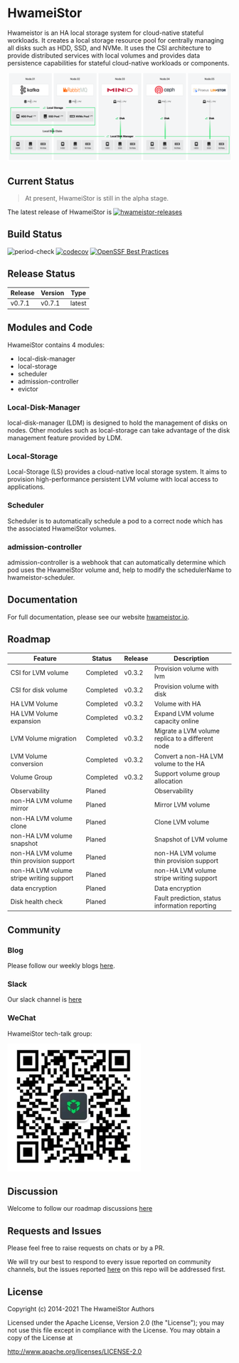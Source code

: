 # HwameiStor

Hwameistor is an HA local storage system for cloud-native stateful workloads. It creates a local storage resource pool for centrally managing all disks such as HDD, SSD, and NVMe. It uses the CSI architecture to provide distributed services with local volumes and provides data persistence capabilities for stateful cloud-native workloads or components.

![System architecture](architecture.png)

## Current Status
>At present, HwameiStor is still in the alpha stage.

The latest release of HwameiStor is [![hwameistor-releases](https://img.shields.io/github/v/release/hwameistor/hwameistor.svg?include_prereleases)](https://github.com/hwameistor/hwameistor/releases)

## Build Status
![period-check](https://github.com/hwameistor/hwameistor/actions/workflows/period-check.yml/badge.svg) [![codecov](https://codecov.io/gh/hwameistor/hwameistor/branch/main/graph/badge.svg?token=AWRUI46FEX)](https://codecov.io/gh/hwameistor/hwameistor) [![OpenSSF Best Practices](https://bestpractices.coreinfrastructure.org/projects/5685/badge)](https://bestpractices.coreinfrastructure.org/projects/5685)

## Release Status
| Release  | Version | Type   |
|----------|---------|--------|
| v0.7.1   | v0.7.1  | latest |

## Modules and Code

HwameiStor contains 4 modules:
* local-disk-manager
* local-storage
* scheduler
* admission-controller
* evictor


### Local-Disk-Manager
local-disk-manager (LDM) is designed to hold the management of disks on nodes.
Other modules such as local-storage can take advantage of the disk management feature provided by LDM.

### Local-Storage
Local-Storage (LS) provides a cloud-native local storage system. It aims to provision high-performance persistent LVM volume with local access to applications.

### Scheduler
Scheduler is to automatically schedule a pod to a correct node which has the associated HwameiStor volumes.

### admission-controller
admission-controller is a webhook that can automatically determine which pod uses the HwameiStor volume and, help to modify the schedulerName to hwameistor-scheduler.

## Documentation

For full documentation, please see our website [hwameistor.io](https://hwameistor.io/docs/intro).

## Roadmap
| Feature                                  	| Status    	| Release 	|  Description                                     	|
|------------------------------------------	|-----------	|---------	|--------------------------------------------------	|
| CSI for LVM volume                       	| Completed 	| v0.3.2  	| Provision volume with lvm                        	|
| CSI for disk volume                      	| Completed 	| v0.3.2  	| Provision volume with disk                       	|
| HA LVM Volume                            	| Completed 	| v0.3.2  	| Volume with HA                                   	|
| HA LVM Volume expansion                  	| Completed 	| v0.3.2  	| Expand LVM volume capacity online                	|
| LVM Volume migration                     	| Completed 	| v0.3.2  	| Migrate a LVM volume replica to a different node 	|
| LVM Volume conversion                    	| Completed 	| v0.3.2  	| Convert a non-HA LVM volume to the HA            	|
| Volume Group                             	| Completed 	| v0.3.2  	| Support volume group allocation                  	|
| Observability                            	| Planed    	|         	| Observability                                    	|
| non-HA LVM volume mirror                 	| Planed    	|         	| Mirror LVM volume                                	|
| non-HA LVM volume clone                  	| Planed    	|         	| Clone LVM volume                                 	|
| non-HA LVM volume snapshot               	| Planed    	|         	| Snapshot of LVM volume                           	|
| non-HA LVM volume thin provision support 	| Planed    	|         	| non-HA LVM volume thin provision support         	|
| non-HA LVM volume stripe writing support 	| Planed    	|         	| non-HA LVM volume stripe writing support         	|
| data encryption                          	| Planed    	|         	| Data encryption                                  	|
| Disk health check                        	| Planed    	|         	| Fault prediction, status information reporting   	|


## Community

### Blog

Please follow our weekly blogs [here](https://hwameistor.io/blog).

### Slack

Our slack channel is [here](https://join.slack.com/t/hwameistor/shared_invite/zt-1dkabcq2c-KIRBJDBc_GgZZfeLrooK6g)

### WeChat
HwameiStor tech-talk group:

![QR code for Wechat](wechat.png)

## Discussion

Welcome to follow our roadmap discussions [here](https://github.com/hwameistor/hwameistor/discussions)

## Requests and Issues

Please feel free to raise requests on chats or by a PR.  

We will try our best to respond to every issue reported on community channels, but the issues reported [here](https://github.com/hwameistor/hwameistor/discussions) on this repo will be addressed first.

## License

Copyright (c) 2014-2021 The HwameiStor Authors

Licensed under the Apache License, Version 2.0 (the "License"); you may not use this file except in compliance with the License. You may obtain a copy of the License at

http://www.apache.org/licenses/LICENSE-2.0

